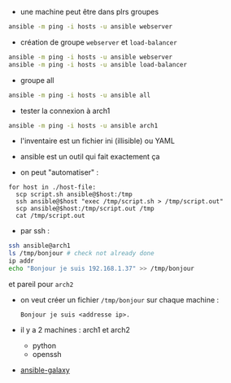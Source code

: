 - une machine peut être dans plrs groupes 

```bash
ansible -m ping -i hosts -u ansible webserver
```

- création de groupe `webserver` et `load-balancer`

```bash
ansible -m ping -i hosts -u ansible webserver
ansible -m ping -i hosts -u ansible load-balancer
```
- groupe all 

```bash
ansible -m ping -i hosts -u ansible all
```

- tester la connexion à arch1

```bash
ansible -m ping -i hosts -u ansible arch1
```

- l'inventaire est un fichier ini (illisible) ou YAML

- ansible est un outil qui fait exactement ça

- on peut "automatiser" :

```pseudo-shell
for host in ./host-file:
  scp script.sh ansible@$host:/tmp
  ssh ansible@$host "exec /tmp/script.sh > /tmp/script.out"
  scp ansible@$host:/tmp/script.out /tmp
  cat /tmp/script.out
```
- par ssh :

```bash
ssh ansible@arch1
ls /tmp/bonjour # check not already done
ip addr
echo "Bonjour je suis 192.168.1.37" >> /tmp/bonjour
``` 

et pareil pour `arch2`


- on veut créer un fichier `/tmp/bonjour` sur chaque machine :
  
      Bonjour je suis <addresse ip>.
        
- il y a 2 machines : arch1 et arch2 
  - python
  - openssh

 


- [ansible-galaxy](http://docs.ansible.com/ansible/latest/reference_appendices/galaxy.html)
